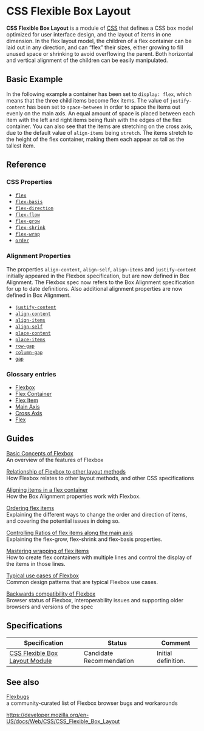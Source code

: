 # CSS Flexible Box Layout

**CSS Flexible Box Layout** is a module of [CSS](https://developer.mozilla.org/en-US/docs/Web/CSS) that defines a CSS box model optimized for user interface design, and the layout of items in one dimension. In the flex layout model, the children of a flex container can be laid out in any direction, and can “flex” their sizes, either growing to fill unused space or shrinking to avoid overflowing the parent. Both horizontal and vertical alignment of the children can be easily manipulated.

## Basic Example

In the following example a container has been set to `display: flex`, which means that the three child items become flex items. The value of `justify-content` has been set to `space-between` in order to space the items out evenly on the main axis. An equal amount of space is placed between each item with the left and right items being flush with the edges of the flex container. You can also see that the items are stretching on the cross axis, due to the default value of `align-items` being `stretch`. The items stretch to the height of the flex container, making them each appear as tall as the tallest item.

## Reference

### CSS Properties

- [`flex`](flex)
- [`flex-basis`](flex-basis)
- [`flex-direction`](flex-direction)
- [`flex-flow`](flex-flow)
- [`flex-grow`](flex-grow)
- [`flex-shrink`](flex-shrink)
- [`flex-wrap`](flex-wrap)
- [`order`](order)

### Alignment Properties

The properties `align-content`, `align-self`, `align-items` and `justify-content` initially appeared in the Flexbox specification, but are now defined in Box Alignment. The Flexbox spec now refers to the Box Alignment specification for up to date definitions. Also additional alignment properties are now defined in Box Alignment.

- [`justify-content`](justify-content)
- [`align-content`](align-content)
- [`align-items`](align-items)
- [`align-self`](align-self)
- [`place-content`](place-content)
- [`place-items`](place-items)
- [`row-gap`](row-gap)
- [`column-gap`](column-gap)
- [`gap`](gap)

### Glossary entries

- [Flexbox](https://developer.mozilla.org/en-US/docs/Glossary/Flexbox)
- [Flex Container](https://developer.mozilla.org/en-US/docs/Glossary/Flex_Container)
- [Flex Item](https://developer.mozilla.org/en-US/docs/Glossary/Flex_Item)
- [Main Axis](https://developer.mozilla.org/en-US/docs/Glossary/Main_Axis)
- [Cross Axis](https://developer.mozilla.org/en-US/docs/Glossary/Cross_Axis)
- [Flex](https://developer.mozilla.org/en-US/docs/Glossary/Flex)

## Guides

[Basic Concepts of Flexbox](css_flexible_box_layout/basic_concepts_of_flexbox)  
An overview of the features of Flexbox

[Relationship of Flexbox to other layout methods](css_flexible_box_layout/relationship_of_flexbox_to_other_layout_methods)  
How Flexbox relates to other layout methods, and other CSS specifications

[Aligning items in a flex container](css_flexible_box_layout/aligning_items_in_a_flex_container)  
How the Box Alignment properties work with Flexbox.

[Ordering flex items](css_flexible_box_layout/ordering_flex_items)  
Explaining the different ways to change the order and direction of items, and covering the potential issues in doing so.

[Controlling Ratios of flex items along the main axis](css_flexible_box_layout/controlling_ratios_of_flex_items_along_the_main_ax)  
Explaining the flex-grow, flex-shrink and flex-basis properties.

[Mastering wrapping of flex items](css_flexible_box_layout/mastering_wrapping_of_flex_items)  
How to create flex containers with multiple lines and control the display of the items in those lines.

[Typical use cases of Flexbox](css_flexible_box_layout/typical_use_cases_of_flexbox)  
Common design patterns that are typical Flexbox use cases.

[Backwards compatibility of Flexbox](css_flexible_box_layout/backwards_compatibility_of_flexbox)  
Browser status of Flexbox, interoperability issues and supporting older browsers and versions of the spec

## Specifications

<table><thead><tr class="header"><th>Specification</th><th>Status</th><th>Comment</th></tr></thead><tbody><tr class="odd"><td><a href="https://drafts.csswg.org/css-flexbox-1/">CSS Flexible Box Layout Module</a></td><td><span class="spec-cr">Candidate Recommendation</span></td><td>Initial definition.</td></tr></tbody></table>

## See also

[Flexbugs](https://github.com/philipwalton/flexbugs)  
a community-curated list of Flexbox browser bugs and workarounds

<a href="https://developer.mozilla.org/en-US/docs/Web/CSS/CSS_Flexible_Box_Layout" class="_attribution-link">https://developer.mozilla.org/en-US/docs/Web/CSS/CSS_Flexible_Box_Layout</a>

